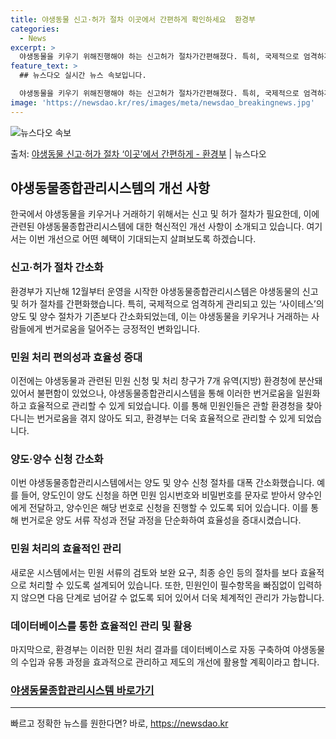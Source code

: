 ```yaml
---
title: 야생동물 신고·허가 절차 이곳에서 간편하게 확인하세요  환경부
categories:
  - News
excerpt: >
  야생동물을 키우기 위해진행해야 하는 신고허가 절차가간편해졌다. 특히, 국제적으로 엄격하게 관리되고 있는 사이…
feature_text: >
  ## 뉴스다오 실시간 뉴스 속보입니다.

  야생동물을 키우기 위해진행해야 하는 신고허가 절차가간편해졌다. 특히, 국제적으로 엄격하게 관리되고 있는 사이…
image: 'https://newsdao.kr/res/images/meta/newsdao_breakingnews.jpg'
---
```


![뉴스다오 속보](https://newsdao.kr/res/images/meta/newsdao_breakingnews.jpg)

<p>출처: <a href="https://newsdao.kr/3836" rel="dofollow">야생동물 신고·허가 절차 ‘이곳’에서 간편하게 - 환경부</a> | 뉴스다오</p>

<h2 data-ke-size="size26">야생동물종합관리시스템의 개선 사항</h2>
<p data-ke-size="size16">한국에서 야생동물을 키우거나 거래하기 위해서는 신고 및 허가 절차가 필요한데, 이에 관련된 야생동물종합관리시스템에 대한 혁신적인 개선 사항이 소개되고 있습니다. 여기서는 이번 개선으로 어떤 혜택이 기대되는지 살펴보도록 하겠습니다.</p>

<h3>신고·허가 절차 간소화</h3>
<p data-ke-size="size16">환경부가 지난해 12월부터 운영을 시작한 야생동물종합관리시스템은 야생동물의 신고 및 허가 절차를 간편화했습니다. 특히, 국제적으로 엄격하게 관리되고 있는 ‘사이테스’의 양도 및 양수 절차가 기존보다 간소화되었는데, 이는 야생동물을 키우거나 거래하는 사람들에게 번거로움을 덜어주는 긍정적인 변화입니다.</p>

<h3>민원 처리 편의성과 효율성 증대</h3>
<p data-ke-size="size16">이전에는 야생동물과 관련된 민원 신청 및 처리 창구가 7개 유역(지방) 환경청에 분산돼 있어서 불편함이 있었으나, 야생동물종합관리시스템을 통해 이러한 번거로움을 일원화하고 효율적으로 관리할 수 있게 되었습니다. 이를 통해 민원인들은 관할 환경청을 찾아다니는 번거로움을 겪지 않아도 되고, 환경부는 더욱 효율적으로 관리할 수 있게 되었습니다.</p>

<h3>양도·양수 신청 간소화</h3>
<p data-ke-size="size16">이번 야생동물종합관리시스템에서는 양도 및 양수 신청 절차를 대폭 간소화했습니다. 예를 들어, 양도인이 양도 신청을 하면 민원 임시번호와 비밀번호를 문자로 받아서 양수인에게 전달하고, 양수인은 해당 번호로 신청을 진행할 수 있도록 되어 있습니다. 이를 통해 번거로운 양도 서류 작성과 전달 과정을 단순화하여 효율성을 증대시켰습니다.</p>

<h3>민원 처리의 효율적인 관리</h3>
<p data-ke-size="size16">새로운 시스템에서는 민원 서류의 검토와 보완 요구, 최종 승인 등의 절차를 보다 효율적으로 처리할 수 있도록 설계되어 있습니다. 또한, 민원인이 필수항목을 빠짐없이 입력하지 않으면 다음 단계로 넘어갈 수 없도록 되어 있어서 더욱 체계적인 관리가 가능합니다.</p>

<h3>데이터베이스를 통한 효율적인 관리 및 활용</h3>
<p data-ke-size="size16">마지막으로, 환경부는 이러한 민원 처리 결과를 데이터베이스로 자동 구축하여 야생동물의 수입과 유통 과정을 효과적으로 관리하고 제도의 개선에 활용할 계획이라고 합니다.</p>

<h3><a href="https://wims.me.go.kr/wims/minwon/main/main.do">야생동물종합관리시스템 바로가기</a></h3>
<hr> 

빠르고 정확한 뉴스를 원한다면? 바로, <a href="https://newsdao.kr" rel="dofollow">https://newsdao.kr</a>


